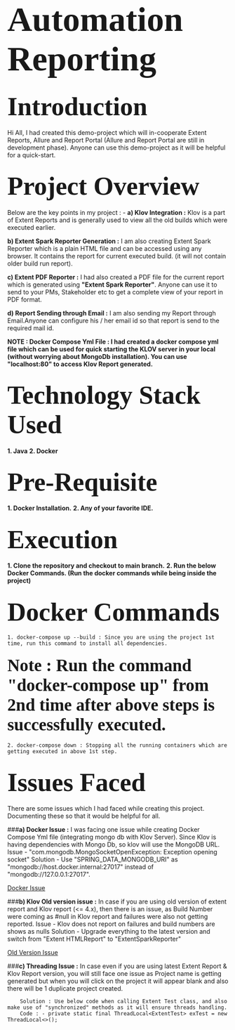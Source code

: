 # <span style="font-family: Calibri; font-size: 2.8em;"> Automation Reporting </span>

## <span style="font-family: Calibri; font-size: 2.8em;"> Introduction </span>
Hi All, I had created this demo-project which will in-cooperate Extent Reports, Allure and Report Portal (Allure and Report Portal are still in development phase). 
Anyone can use this demo-project as it will be helpful for a quick-start.
    
## <span style="font-family: Calibri; font-size: 2.8em;"> Project Overview </span>
Below are the key points in my project : -
**a) Klov Integration :** 
    Klov is a part of Extent Reports and is generally used to view all the old builds which were executed earlier.

**b) Extent Spark Reporter Generation :**
I am also creating Extent Spark Reporter which is a plain HTML file and can be accessed using any browser. It contains the report for current executed build. (it will not contain older build run report).

**c) Extent PDF Reporter :**
I had also created a PDF file for the current report which is generated using **"Extent Spark Reporter"**. Anyone can use it to send to your PMs, Stakeholder etc to get a complete view of your report in PDF format.

**d) Report Sending through Email :** I am also sending my Report through Email.Anyone can configure his / her email id so that report is send to the required mail id.

**NOTE : Docker Compose Yml File : I had created a docker compose yml file which can be used for quick starting the KLOV server in your local (without worrying about MongoDb installation).
            You can use "localhost:80" to access Klov Report generated.**

## <span style="font-family: Calibri; font-size: 2.8em;"> Technology Stack Used </span>
**1. Java**
**2. Docker** 

## <span style="font-family: Calibri; font-size: 2.8em;"> Pre-Requisite </span>
**1. Docker Installation.**
**2. Any of your favorite IDE.**

## <span style="font-family: Calibri; font-size: 2.8em;"> Execution </span>
**1. Clone the repository and checkout to main branch.**
**2. Run the below Docker Commands. (Run the docker commands while being inside the project)**

## <span style="font-family: Calibri; font-size: 2.8em;"> Docker Commands </span>

    1. docker-compose up --build : Since you are using the project 1st time, run this command to install all dependencies.

#### <span style="font-family: Calibri; font-size: 2.8em;"> Note : Run the command "docker-compose up" from 2nd time after above steps is successfully executed. </span>

    2. docker-compose down : Stopping all the running containers which are getting executed in above 1st step.

## <span style="font-family: Calibri; font-size: 2.8em;"> Issues Faced </span>
There are some issues which I had faced while creating this project. Documenting these so that it would be helpful for all.
    
###**a) Docker Issue :** 
        I was facing one issue while creating Docker Compose Yml file (integrating mongo db with Klov Server).
        Since Klov is having dependencies with Mongo Db, so klov will use the MongoDB URL.
        Issue - "com.mongodb.MongoSocketOpenException: Exception opening socket"
        Solution - Use "SPRING_DATA_MONGODB_URI" as "mongodb://host.docker.internal:27017" instead of "mongodb://127.0.0.1:27017".

[Docker Issue](https://github.com/extent-framework/klov/issues/66)

###**b) Klov Old version issue :** 
        In case if you are using old version of extent report and Klov report (<= 4.x), then there is an issue, as Build Number were coming as #null
        in Klov report and failures were also not getting reported.
        Issue - Klov does not report on failures and build numbers are shows as nulls
        Solution - Upgrade everything to the latest version and switch from "Extent HTMLReport" to "ExtentSparkReporter"

[Old Version Issue](https://github.com/extent-framework/klov/issues/67)

###**c) Threading Issue :**
        In case even if you are using latest Extent Report & Klov Report version, you will still face one issue as Project name 
        is getting generated but when you will click on the project it will appear blank and also there will be 1 duplicate project created.
        
        Solution : Use below code when calling Extent Test class, and also make use of "synchronized" methods as it will ensure threads handling.
        Code : - private static final ThreadLocal<ExtentTest> exTest = new ThreadLocal<>();